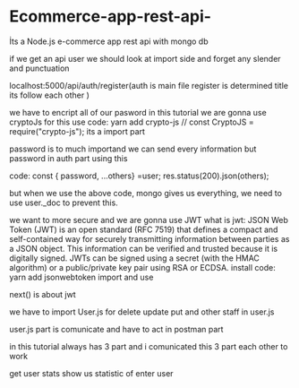 # Ecommerce-app-rest-api-

İts a Node.js e-commerce app rest api with mongo db

if we get an api user we should look at import side and forget any slender and punctuation

localhost:5000/api/auth/register(auth is main file register is determined title its follow each other )

we have to  encript all of our pasword in this tutorial we are gonna use cryptoJs for this use code: yarn add crypto-js // const CryptoJS = require("crypto-js"); its a import part 


password is to much importand we can send every information but password in auth part using this 

code:  const { password, ...others} =user;
       res.status(200).json(others);


but when we use the above code, mongo gives us everything, we need to use user._doc to prevent this.

we want to more secure and we are gonna use JWT
what is jwt: JSON Web Token (JWT) is an open standard (RFC 7519) that defines a compact and self-contained way for securely transmitting information between parties as a JSON object. This information can be verified and trusted because it is digitally signed. JWTs can be signed using a secret (with the HMAC algorithm) or a public/private key pair using RSA or ECDSA.  install code: yarn add jsonwebtoken  import and use

next() is about jwt

we have to import User.js for delete update put and other staff in user.js

user.js part is comunicate and have to act in postman part 

in this tutorial always has 3 part and i comunicated this 3 part each other to work 

get user stats show us statistic of enter user 






